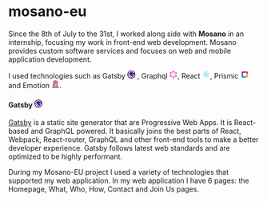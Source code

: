 # mosano-eu

Since the 8th of July to the 31st, I worked along side with **Mosano** in an internship, focusing my work in front-end web development. Mosano provides custom software services and focuses on web and mobile application development.

I used technologies such as Gatsby [![gatsby logo](/gatsby-logo.png)](https://www.gatsbyjs.org/docs "Documentation") , Graphql [![graphql logo](GraphQL_Logo.svg.png)](https://graphql.org/learn "Documentation"), React [![react logo](React.js_logo-512.png)](https://reactjs.org/docs/getting-started.html#learn-react "Documentation"), Prismic [![Prismic logo](prismic-logo.png)](https://prismic.io/docs "Documentation") and Emotion [![Emotion logo](emotion-logo.png)](https://emotion.sh/docs/introduction "Documentation").


#### Gatsby [![gatsby logo](/gatsby-logo.png)](https://www.gatsbyjs.org/docs "Documentation") 

  [Gatsby](https://www.gatsbyjs.org/) is a static site generator that are Progressive Web Apps. It is React-based and GraphQL powered. It basically joins the best parts of React, Webpack, React-router, GraphQL and other front-end tools to make a better developer experience. Gatsby follows latest web standards and are optimized to be highly performant.
 

During my Mosano-EU project I used a variety of technologies that supported my web application. In my web application I have 6 pages: the Homepage, What, Who, How, Contact and Join Us pages.
